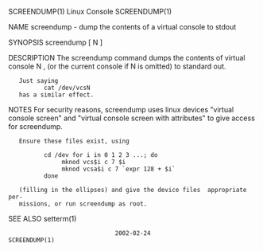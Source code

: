 SCREENDUMP(1)                   Linux Console                   SCREENDUMP(1)

NAME
       screendump - dump the contents of a virtual console to stdout

SYNOPSIS
       screendump [ N ]

DESCRIPTION
       The  screendump  command dumps the contents of virtual console N , (or
       the current console if N is omitted) to standard out.

       Just saying
              cat /dev/vcsN
       has a similar effect.

NOTES
       For security reasons, screendump uses linux devices  "virtual  console
       screen"  and  "virtual  console screen with attributes" to give access
       for screendump.

       Ensure these files exist, using

              cd /dev for i in 0 1 2 3 ...; do
                   mknod vcs$i c 7 $i
                   mknod vcsa$i c 7 `expr 128 + $i`
              done

       (filling in the ellipses) and give the device files  appropriate  per‐
       missions, or run screendump as root.

SEE ALSO
       setterm(1)

                                  2002-02-24                    SCREENDUMP(1)
